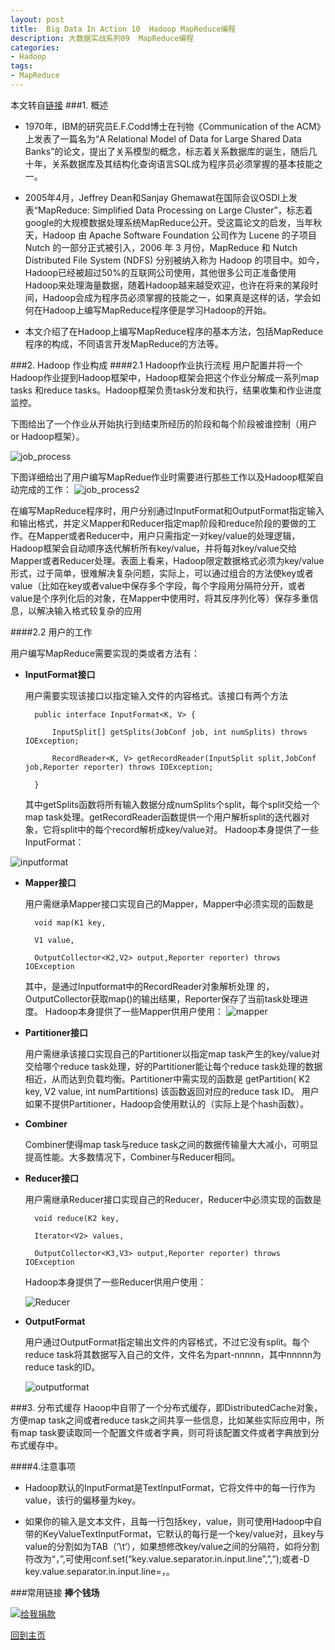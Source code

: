 ```yaml
---
layout:	post
title:	Big Data In Action 10  Hadoop MapReduce编程
description: 大数据实战系列09  MapReduce编程
categories:
- Hadoop 
tags:
- MapReduce
---
```


本文转自[链接](http://dongxicheng.org/mapreduce/writing-hadoop-programes/)
###1. 概述
- 1970年，IBM的研究员E.F.Codd博士在刊物《Communication of the ACM》上发表了一篇名为“A Relational Model of Data for Large Shared Data Banks”的论文，提出了关系模型的概念，标志着关系数据库的诞生，随后几十年，关系数据库及其结构化查询语言SQL成为程序员必须掌握的基本技能之一。
	
- 2005年4月，Jeffrey Dean和Sanjay Ghemawat在国际会议OSDI上发表“MapReduce: Simplified Data Processing on Large Cluster”，标志着google的大规模数据处理系统MapReduce公开。受这篇论文的启发，当年秋天，Hadoop 由 Apache Software Foundation 公司作为 Lucene 的子项目 Nutch 的一部分正式被引入，2006 年 3 月份，MapReduce 和 Nutch Distributed File System (NDFS) 分别被纳入称为 Hadoop 的项目中。如今，Hadoop已经被超过50%的互联网公司使用，其他很多公司正准备使用Hadoop来处理海量数据，随着Hadoop越来越受欢迎，也许在将来的某段时间，Hadoop会成为程序员必须掌握的技能之一，如果真是这样的话，学会如何在Hadoop上编写MapReduce程序便是学习Hadoop的开始。
- 本文介绍了在Hadoop上编写MapReduce程序的基本方法，包括MapReduce程序的构成，不同语言开发MapReduce的方法等。


###2. Hadoop 作业构成
####2.1 Hadoop作业执行流程
用户配置并将一个Hadoop作业提到Hadoop框架中，Hadoop框架会把这个作业分解成一系列map tasks 和reduce tasks。Hadoop框架负责task分发和执行，结果收集和作业进度监控。

下图给出了一个作业从开始执行到结束所经历的阶段和每个阶段被谁控制（用户 or Hadoop框架）。

![job_process][1]

下图详细给出了用户编写MapRedue作业时需要进行那些工作以及Hadoop框架自动完成的工作：
![job_process2][2]

在编写MapReduce程序时，用户分别通过InputFormat和OutputFormat指定输入和输出格式，并定义Mapper和Reducer指定map阶段和reduce阶段的要做的工作。在Mapper或者Reducer中，用户只需指定一对key/value的处理逻辑，Hadoop框架会自动顺序迭代解析所有key/value，并将每对key/value交给Mapper或者Reducer处理。表面上看来，Hadoop限定数据格式必须为key/value形式，过于简单，很难解决复杂问题，实际上，可以通过组合的方法使key或者value（比如在key或者value中保存多个字段，每个字段用分隔符分开，或者value是个序列化后的对象，在Mapper中使用时，将其反序列化等）保存多重信息，以解决输入格式较复杂的应用

####2.2 用户的工作

用户编写MapReduce需要实现的类或者方法有：

- **InputFormat接口**

	用户需要实现该接口以指定输入文件的内容格式。该接口有两个方法
	
		public interface InputFormat<K, V> {
 
     		InputSplit[] getSplits(JobConf job, int numSplits) throws IOException;
 
     		RecordReader<K, V> getRecordReader(InputSplit split,JobConf job,Reporter reporter) throws IOException;
 
		}

	其中getSplits函数将所有输入数据分成numSplits个split，每个split交给一个map task处理。getRecordReader函数提供一个用户解析split的迭代器对象，它将split中的每个record解析成key/value对。
Hadoop本身提供了一些InputFormat：

![inputformat][3]

- **Mapper接口**

	用户需继承Mapper接口实现自己的Mapper，Mapper中必须实现的函数是
	
		void map(K1 key,
 
    	V1 value,
 
    	OutputCollector<K2,V2> output,Reporter reporter) throws IOException

	其中，<K1 V1>是通过Inputformat中的RecordReader对象解析处理 的，OutputCollector获取map()的输出结果，Reporter保存了当前task处理进度。
Hadoop本身提供了一些Mapper供用户使用：
![mapper][4]

- **Partitioner接口**

	用户需继承该接口实现自己的Partitioner以指定map task产生的key/value对交给哪个reduce task处理，好的Partitioner能让每个reduce task处理的数据相近，从而达到负载均衡。Partitioner中需实现的函数是
getPartition(  K2   key, V2 value, int numPartitions)
该函数返回<K2 V2>对应的reduce task ID。
用户如果不提供Partitioner，Hadoop会使用默认的（实际上是个hash函数）。

- **Combiner**

	Combiner使得map task与reduce task之间的数据传输量大大减小，可明显提高性能。大多数情况下，Combiner与Reducer相同。


- **Reducer接口**

	用户需继承Reducer接口实现自己的Reducer，Reducer中必须实现的函数是


		void reduce(K2 key,
 
     	Iterator<V2> values,
 
     	OutputCollector<K3,V3> output,Reporter reporter) throws IOException

	Hadoop本身提供了一些Reducer供用户使用：

	![Reducer][6]

- **OutputFormat**

	用户通过OutputFormat指定输出文件的内容格式，不过它没有split。每个reduce task将其数据写入自己的文件，文件名为part-nnnnn，其中nnnnn为reduce task的ID。
	
	![outputformat][7]


###3. 分布式缓存
Haoop中自带了一个分布式缓存，即DistributedCache对象，方便map task之间或者reduce task之间共享一些信息，比如某些实际应用中，所有map task要读取同一个配置文件或者字典，则可将该配置文件或者字典放到分布式缓存中。


####4.注意事项
- Hadoop默认的InputFormat是TextInputFormat，它将文件中的每一行作为value，该行的偏移量为key。

- 如果你的输入是文本文件，且每一行包括key，value，则可使用Hadoop中自带的KeyValueTextInputFormat，它默认的每行是一个key/value对，且key与value的分割如为TAB（’\t‘），如果想修改key/value之间的分隔符，如将分割符改为“，”,可使用conf.set(“key.value.separator.in.input.line”,”,”);或者-D key.value.separator.in.input.line=，。


###常用链接
**捧个钱场**

[![给我捐款](http://c000005.qiniudn.com/donate_me.png "给我捐款")](http://me.alipay.com/0xc000005)

[回到主页][5]

                                       
[1]: http://c000005.qiniudn.com/job_process.jpg
[2]: http://c000005.qiniudn.com/job_process2.jpg
[3]: http://c000005.qiniudn.com/inputformat.jpg
[4]: http://c000005.qiniudn.com/mapper.jpg
[5]: http://0xc000005.github.io/
[6]: http://c000005.qiniudn.com/reducer.jpg
[7]: http://c000005.qiniudn.com/outputformat.jpg